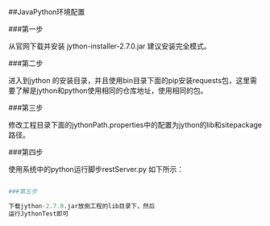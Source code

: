 ##JavaPython环境配置

###第一步

从官网下载并安装 jython-installer-2.7.0.jar
建议安装完全模式。

###第二步

进入到jython 的安装目录，并且使用bin目录下面的pip安装requests包，这里需要了解是jython和python使用相同的仓库地址，使用相同的包。

###第三步

修改工程目录下面的jythonPath.properties中的配置为jython的lib和sitepackage路径。

###第四步

使用系统中的python运行脚步restServer.py
如下所示：
``` python restServer.py

###第五步

下载jython-2.7.0.jar放倒工程的lib目录下，然后
运行JythonTest即可
